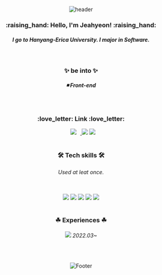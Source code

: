 <div align=center>

![header](https://capsule-render.vercel.app/api?type=waving&color=808080&height=200&section=header&text=Jeahyeon's%20Github&fontSize=35&fontColor=FFFFFF&fontAlignY=40&animation=twinkling) 
 
 <h3>:raising_hand: Hello, I'm Jeahyeon! :raising_hand:</h3> 
 <h5>I go to Hanyang-Erica University.  
  I major in Software.</h5> 
<br> 
<h3>✨ be into ✨</h3> 
<h5>◾ Front-end</h5>
<br> 
 <h3>:love_letter: Link :love_letter: </h3>
 <a href="https://www.instagram.com/">
<img src="https://img.shields.io/badge/E4405F?style=flat-square&logo=Instagram&logoColor=FFFFFF&link=https://www.instagram.com/"
style="height : auto; margin-left : 10px; margin-right : 10px;"/>
</a>
 
<a href="mailto:jjangjjh21@gmail.com">
 <img src="https://img.shields.io/badge/jjangjjh21@gmail.com-d14836?style=flat-square&logo=Gmail&logoColor=white&link=jjangjjh21@gmail.com"/></a>

 <a href="https://www.notion.so/">
 <img src="https://img.shields.io/badge/Notion-000000?style=flat-square&logo=Notion&logoColor=white"/></a>

<br> 
<br>   
 <h3>🛠 Tech skills 🛠 </h3>
 <h6>Used at leat once.</h6><br>
<img src="https://img.shields.io/badge/Python-3766AB?style=flat-square&logo=Python&logoColor=white"/>
<img src="https://img.shields.io/badge/HTML5-E34F26?style=flat-square&logo=HTML5&logoColor=white"/>
<img src="https://img.shields.io/badge/CSS3-1572B6?style=flat-square&logo=CSS3&logoColor=white"/>
 <img src="https://img.shields.io/badge/C-A8B9CC?style=flat-square&logo=C&logoColor=white"/>
 <img src="https://img.shields.io/badge/Java-007396?style=flat-square&logo=Java&logoColor=white"/>
<br> 
<br> 
 <h3>☘ Experiences ☘</h3>
                                                                                        
<h6><img src= "https://img.shields.io/badge/LikeLion-10th-important"/> 2022.03~</h6>
<!--<h6><img src= "https://img.shields.io/badge/UMC-2th-00C386"/> 2022.03~</h6> -->
                                                                                                  
<br>

 
![Footer](https://capsule-render.vercel.app/api?type=waving&color=808080&height=200&section=footer)
 
</div>
